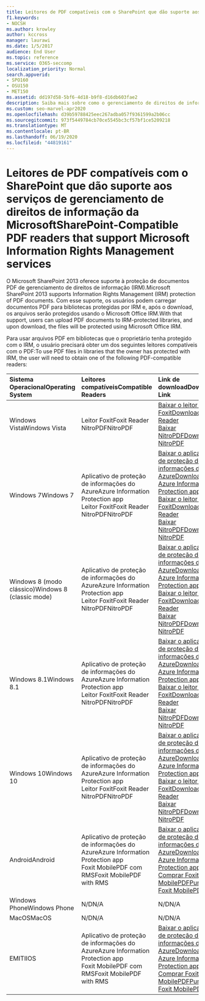 ```yaml
---
title: Leitores de PDF compatíveis com o SharePoint que dão suporte aos serviços de gerenciamento de direitos de informação da Microsoft
f1.keywords:
- NOCSH
ms.author: krowley
author: kccross
manager: laurawi
ms.date: 1/5/2017
audience: End User
ms.topic: reference
ms.service: O365-seccomp
localization_priority: Normal
search.appverid:
- SPO160
- OSU150
- MET150
ms.assetid: dd197d58-5bf6-4d18-b9f8-d16db603fae2
description: Saiba mais sobre como o gerenciamento de direitos de informação (IRM) protege documentos PDF carregados e baixados de bibliotecas protegidas por IRM no Microsoft SharePoint 2013.
ms.custom: seo-marvel-apr2020
ms.openlocfilehash: d39b59788425eec267adba057f9361599a2b06cc
ms.sourcegitcommit: 973f5449784cb70ce5545bc3cf57bf1ce5209218
ms.translationtype: MT
ms.contentlocale: pt-BR
ms.lasthandoff: 06/19/2020
ms.locfileid: "44819161"
---
```

# <a name="sharepoint-compatible-pdf-readers-that-support-microsoft-information-rights-management-services"></a><span data-ttu-id="056ce-103">Leitores de PDF compatíveis com o SharePoint que dão suporte aos serviços de gerenciamento de direitos de informação da Microsoft</span><span class="sxs-lookup"><span data-stu-id="056ce-103">SharePoint-Compatible PDF readers that support Microsoft Information Rights Management services</span></span>

<span data-ttu-id="056ce-104">O Microsoft SharePoint 2013 oferece suporte à proteção de documentos PDF de gerenciamento de direitos de informação (IRM).</span><span class="sxs-lookup"><span data-stu-id="056ce-104">Microsoft SharePoint 2013 supports Information Rights Management (IRM) protection of PDF documents.</span></span> <span data-ttu-id="056ce-105">Com esse suporte, os usuários podem carregar documentos PDF para bibliotecas protegidas por IRM e, após o download, os arquivos serão protegidos usando o Microsoft Office IRM.</span><span class="sxs-lookup"><span data-stu-id="056ce-105">With that support, users can upload PDF documents to IRM-protected libraries, and upon download, the files will be protected using Microsoft Office IRM.</span></span>
  
<span data-ttu-id="056ce-106">Para usar arquivos PDF em bibliotecas que o proprietário tenha protegido com o IRM, o usuário precisará obter um dos seguintes leitores compatíveis com o PDF:</span><span class="sxs-lookup"><span data-stu-id="056ce-106">To use PDF files in libraries that the owner has protected with IRM, the user will need to obtain one of the following PDF-compatible readers:</span></span>
  
|<span data-ttu-id="056ce-107">**Sistema Operacional**</span><span class="sxs-lookup"><span data-stu-id="056ce-107">**Operating System**</span></span>|<span data-ttu-id="056ce-108">**Leitores compatíveis**</span><span class="sxs-lookup"><span data-stu-id="056ce-108">**Compatible Readers**</span></span>|<span data-ttu-id="056ce-109">**Link de download**</span><span class="sxs-lookup"><span data-stu-id="056ce-109">**Download Link**</span></span>|
|:-----|:-----|:-----|
|<span data-ttu-id="056ce-110">Windows Vista</span><span class="sxs-lookup"><span data-stu-id="056ce-110">Windows Vista</span></span>  <br/> |<span data-ttu-id="056ce-111">Leitor Foxit</span><span class="sxs-lookup"><span data-stu-id="056ce-111">Foxit Reader</span></span>  <br/> <span data-ttu-id="056ce-112">NitroPDF</span><span class="sxs-lookup"><span data-stu-id="056ce-112">NitroPDF</span></span>  <br/> |[<span data-ttu-id="056ce-113">Baixar o leitor do Foxit</span><span class="sxs-lookup"><span data-stu-id="056ce-113">Download Foxit Reader</span></span>](https://go.microsoft.com/fwlink/?linkid=253210) <br/> [<span data-ttu-id="056ce-114">Baixar NitroPDF</span><span class="sxs-lookup"><span data-stu-id="056ce-114">Download NitroPDF</span></span>](https://www.gonitro.com/pdf-reader) <br/> |
|<span data-ttu-id="056ce-115">Windows 7</span><span class="sxs-lookup"><span data-stu-id="056ce-115">Windows 7</span></span>  <br/> |<span data-ttu-id="056ce-116">Aplicativo de proteção de informações do Azure</span><span class="sxs-lookup"><span data-stu-id="056ce-116">Azure Information Protection app</span></span>  <br/> <span data-ttu-id="056ce-117">Leitor Foxit</span><span class="sxs-lookup"><span data-stu-id="056ce-117">Foxit Reader</span></span>  <br/> <span data-ttu-id="056ce-118">NitroPDF</span><span class="sxs-lookup"><span data-stu-id="056ce-118">NitroPDF</span></span>  <br/> |[<span data-ttu-id="056ce-119">Baixar o aplicativo de proteção de informações do Azure</span><span class="sxs-lookup"><span data-stu-id="056ce-119">Download Azure Information Protection app</span></span>](https://go.microsoft.com/fwlink/?linkid=837797) <br/> [<span data-ttu-id="056ce-120">Baixar o leitor do Foxit</span><span class="sxs-lookup"><span data-stu-id="056ce-120">Download Foxit Reader</span></span>](https://go.microsoft.com/fwlink/?linkid=253210) <br/> [<span data-ttu-id="056ce-121">Baixar NitroPDF</span><span class="sxs-lookup"><span data-stu-id="056ce-121">Download NitroPDF</span></span>](https://www.gonitro.com/pdf-reader) <br/> |
|<span data-ttu-id="056ce-122">Windows 8 (modo clássico)</span><span class="sxs-lookup"><span data-stu-id="056ce-122">Windows 8 (classic mode)</span></span>  <br/> |<span data-ttu-id="056ce-123">Aplicativo de proteção de informações do Azure</span><span class="sxs-lookup"><span data-stu-id="056ce-123">Azure Information Protection app</span></span>  <br/> <span data-ttu-id="056ce-124">Leitor Foxit</span><span class="sxs-lookup"><span data-stu-id="056ce-124">Foxit Reader</span></span>  <br/> <span data-ttu-id="056ce-125">NitroPDF</span><span class="sxs-lookup"><span data-stu-id="056ce-125">NitroPDF</span></span>  <br/> |[<span data-ttu-id="056ce-126">Baixar o aplicativo de proteção de informações do Azure</span><span class="sxs-lookup"><span data-stu-id="056ce-126">Download Azure Information Protection app</span></span>](https://go.microsoft.com/fwlink/?linkid=837797) <br/> [<span data-ttu-id="056ce-127">Baixar o leitor do Foxit</span><span class="sxs-lookup"><span data-stu-id="056ce-127">Download Foxit Reader</span></span>](https://go.microsoft.com/fwlink/?linkid=253210) <br/> [<span data-ttu-id="056ce-128">Baixar NitroPDF</span><span class="sxs-lookup"><span data-stu-id="056ce-128">Download NitroPDF</span></span>](https://www.gonitro.com/pdf-reader) <br/> |
|<span data-ttu-id="056ce-129">Windows 8.1</span><span class="sxs-lookup"><span data-stu-id="056ce-129">Windows 8.1</span></span>  <br/> |<span data-ttu-id="056ce-130">Aplicativo de proteção de informações do Azure</span><span class="sxs-lookup"><span data-stu-id="056ce-130">Azure Information Protection app</span></span>  <br/> <span data-ttu-id="056ce-131">Leitor Foxit</span><span class="sxs-lookup"><span data-stu-id="056ce-131">Foxit Reader</span></span>  <br/> <span data-ttu-id="056ce-132">NitroPDF</span><span class="sxs-lookup"><span data-stu-id="056ce-132">NitroPDF</span></span>  <br/> |[<span data-ttu-id="056ce-133">Baixar o aplicativo de proteção de informações do Azure</span><span class="sxs-lookup"><span data-stu-id="056ce-133">Download Azure Information Protection app</span></span>](https://go.microsoft.com/fwlink/?linkid=837797) <br/> [<span data-ttu-id="056ce-134">Baixar o leitor do Foxit</span><span class="sxs-lookup"><span data-stu-id="056ce-134">Download Foxit Reader</span></span>](https://go.microsoft.com/fwlink/?linkid=253210) <br/> [<span data-ttu-id="056ce-135">Baixar NitroPDF</span><span class="sxs-lookup"><span data-stu-id="056ce-135">Download NitroPDF</span></span>](https://www.gonitro.com/pdf-reader) <br/> |
|<span data-ttu-id="056ce-136">Windows 10</span><span class="sxs-lookup"><span data-stu-id="056ce-136">Windows 10</span></span>  <br/> |<span data-ttu-id="056ce-137">Aplicativo de proteção de informações do Azure</span><span class="sxs-lookup"><span data-stu-id="056ce-137">Azure Information Protection app</span></span>  <br/> <span data-ttu-id="056ce-138">Leitor Foxit</span><span class="sxs-lookup"><span data-stu-id="056ce-138">Foxit Reader</span></span>  <br/> <span data-ttu-id="056ce-139">NitroPDF</span><span class="sxs-lookup"><span data-stu-id="056ce-139">NitroPDF</span></span>  <br/> |[<span data-ttu-id="056ce-140">Baixar o aplicativo de proteção de informações do Azure</span><span class="sxs-lookup"><span data-stu-id="056ce-140">Download Azure Information Protection app</span></span>](https://go.microsoft.com/fwlink/?linkid=837797) <br/> [<span data-ttu-id="056ce-141">Baixar o leitor do Foxit</span><span class="sxs-lookup"><span data-stu-id="056ce-141">Download Foxit Reader</span></span>](https://go.microsoft.com/fwlink/?linkid=253210) <br/> [<span data-ttu-id="056ce-142">Baixar NitroPDF</span><span class="sxs-lookup"><span data-stu-id="056ce-142">Download NitroPDF</span></span>](https://www.gonitro.com/pdf-reader) <br/> |
|<span data-ttu-id="056ce-143">Android</span><span class="sxs-lookup"><span data-stu-id="056ce-143">Android</span></span>  <br/> |<span data-ttu-id="056ce-144">Aplicativo de proteção de informações do Azure</span><span class="sxs-lookup"><span data-stu-id="056ce-144">Azure Information Protection app</span></span>  <br/> <span data-ttu-id="056ce-145">Foxit MobilePDF com RMS</span><span class="sxs-lookup"><span data-stu-id="056ce-145">Foxit MobilePDF with RMS</span></span>  <br/> |[<span data-ttu-id="056ce-146">Baixar o aplicativo de proteção de informações do Azure</span><span class="sxs-lookup"><span data-stu-id="056ce-146">Download Azure Information Protection app</span></span>](https://go.microsoft.com/fwlink/?linkid=836827) <br/> [<span data-ttu-id="056ce-147">Comprar Foxit MobilePDF</span><span class="sxs-lookup"><span data-stu-id="056ce-147">Purchase Foxit MobilePDF</span></span>](https://play.google.com/store/apps/details?id=com.foxit.mobile.pdf.lite) <br/> |
|<span data-ttu-id="056ce-148">Windows Phone</span><span class="sxs-lookup"><span data-stu-id="056ce-148">Windows Phone</span></span>  <br/> |<span data-ttu-id="056ce-149">N/D</span><span class="sxs-lookup"><span data-stu-id="056ce-149">N/A</span></span>  <br/> |<span data-ttu-id="056ce-150">N/D</span><span class="sxs-lookup"><span data-stu-id="056ce-150">N/A</span></span>  <br/> |
|<span data-ttu-id="056ce-151">MacOS</span><span class="sxs-lookup"><span data-stu-id="056ce-151">MacOS</span></span>  <br/> |<span data-ttu-id="056ce-152">N/D</span><span class="sxs-lookup"><span data-stu-id="056ce-152">N/A</span></span>  <br/> |<span data-ttu-id="056ce-153">N/D</span><span class="sxs-lookup"><span data-stu-id="056ce-153">N/A</span></span>  <br/> |
|<span data-ttu-id="056ce-154">EMITI</span><span class="sxs-lookup"><span data-stu-id="056ce-154">IOS</span></span>  <br/> |<span data-ttu-id="056ce-155">Aplicativo de proteção de informações do Azure</span><span class="sxs-lookup"><span data-stu-id="056ce-155">Azure Information Protection app</span></span>  <br/> <span data-ttu-id="056ce-156">Foxit MobilePDF com RMS</span><span class="sxs-lookup"><span data-stu-id="056ce-156">Foxit MobilePDF with RMS</span></span>  <br/> |[<span data-ttu-id="056ce-157">Baixar o aplicativo de proteção de informações do Azure</span><span class="sxs-lookup"><span data-stu-id="056ce-157">Download Azure Information Protection app</span></span>](https://go.microsoft.com/fwlink/?linkid=836828) <br/> [<span data-ttu-id="056ce-158">Comprar Foxit MobilePDF</span><span class="sxs-lookup"><span data-stu-id="056ce-158">Purchase Foxit MobilePDF</span></span>](https://play.google.com/store/apps/details?id=com.foxit.mobile.pdf.lite) <br/> |
   

